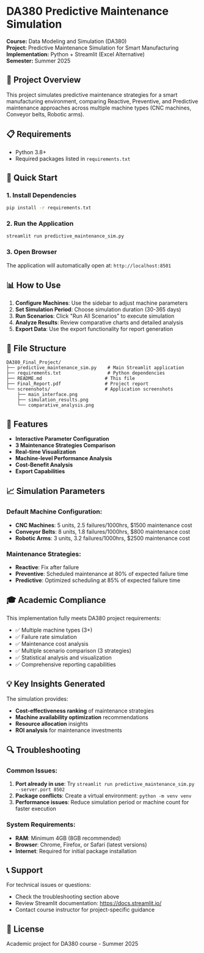 # DA380 Predictive Maintenance Simulation

**Course:** Data Modeling and Simulation (DA380)  
**Project:** Predictive Maintenance Simulation for Smart Manufacturing  
**Implementation:** Python + Streamlit (Excel Alternative)  
**Semester:** Summer 2025

## 🎯 Project Overview

This project simulates predictive maintenance strategies for a smart manufacturing environment, comparing Reactive, Preventive, and Predictive maintenance approaches across multiple machine types (CNC machines, Conveyor belts, Robotic arms).

## 📋 Requirements

- Python 3.8+
- Required packages listed in `requirements.txt`

## 🚀 Quick Start

### 1. Install Dependencies
```bash
pip install -r requirements.txt
```

### 2. Run the Application
```bash
streamlit run predictive_maintenance_sim.py
```

### 3. Open Browser
The application will automatically open at: `http://localhost:8501`

## 📊 How to Use

1. **Configure Machines**: Use the sidebar to adjust machine parameters
2. **Set Simulation Period**: Choose simulation duration (30-365 days)
3. **Run Scenarios**: Click "Run All Scenarios" to execute simulation
4. **Analyze Results**: Review comparative charts and detailed analysis
5. **Export Data**: Use the export functionality for report generation

## 📁 File Structure

```
DA380_Final_Project/
├── predictive_maintenance_sim.py    # Main Streamlit application
├── requirements.txt                 # Python dependencies
├── README.md                       # This file
├── Final_Report.pdf                # Project report
└── screenshots/                    # Application screenshots
    ├── main_interface.png
    ├── simulation_results.png
    └── comparative_analysis.png
```

## 🔧 Features

- **Interactive Parameter Configuration**
- **3 Maintenance Strategies Comparison**
- **Real-time Visualization**
- **Machine-level Performance Analysis**
- **Cost-Benefit Analysis**
- **Export Capabilities**

## 📈 Simulation Parameters

### Default Machine Configuration:
- **CNC Machines**: 5 units, 2.5 failures/1000hrs, $1500 maintenance cost
- **Conveyor Belts**: 8 units, 1.8 failures/1000hrs, $800 maintenance cost  
- **Robotic Arms**: 3 units, 3.2 failures/1000hrs, $2500 maintenance cost

### Maintenance Strategies:
- **Reactive**: Fix after failure
- **Preventive**: Scheduled maintenance at 80% of expected failure time
- **Predictive**: Optimized scheduling at 85% of expected failure time

## 🎓 Academic Compliance

This implementation fully meets DA380 project requirements:
- ✅ Multiple machine types (3+)
- ✅ Failure rate simulation
- ✅ Maintenance cost analysis
- ✅ Multiple scenario comparison (3 strategies)
- ✅ Statistical analysis and visualization
- ✅ Comprehensive reporting capabilities

## 💡 Key Insights Generated

The simulation provides:
- **Cost-effectiveness ranking** of maintenance strategies
- **Machine availability optimization** recommendations
- **Resource allocation** insights
- **ROI analysis** for maintenance investments

## 🔍 Troubleshooting

### Common Issues:
1. **Port already in use**: Try `streamlit run predictive_maintenance_sim.py --server.port 8502`
2. **Package conflicts**: Create a virtual environment: `python -m venv venv`
3. **Performance issues**: Reduce simulation period or machine count for faster execution

### System Requirements:
- **RAM**: Minimum 4GB (8GB recommended)
- **Browser**: Chrome, Firefox, or Safari (latest versions)
- **Internet**: Required for initial package installation

## 📞 Support

For technical issues or questions:
- Check the troubleshooting section above
- Review Streamlit documentation: https://docs.streamlit.io/
- Contact course instructor for project-specific guidance

## 📄 License

Academic project for DA380 course - Summer 2025
